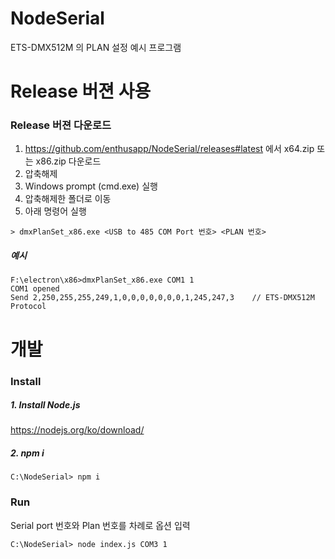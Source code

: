 # NodeSerial
ETS-DMX512M 의 PLAN 설정 예시 프로그램

# Release 버젼 사용
### Release 버젼 다운로드
1. https://github.com/enthusapp/NodeSerial/releases#latest 에서 x64.zip 또는 x86.zip 다운로드
1. 압축해제
1. Windows prompt (cmd.exe) 실행
1. 압축해제한 폴더로 이동
1. 아래 명령어 실행
```
> dmxPlanSet_x86.exe <USB to 485 COM Port 번호> <PLAN 번호>
```

##### 예시
```
F:\electron\x86>dmxPlanSet_x86.exe COM1 1
COM1 opened
Send 2,250,255,255,249,1,0,0,0,0,0,0,0,1,245,247,3    // ETS-DMX512M Protocol
```

# 개발
### Install
##### 1. Install Node.js
https://nodejs.org/ko/download/

##### 2. npm i
```
C:\NodeSerial> npm i
```

### Run
Serial port 번호와 Plan 번호를 차례로 옵션 입력
```
C:\NodeSerial> node index.js COM3 1
```

